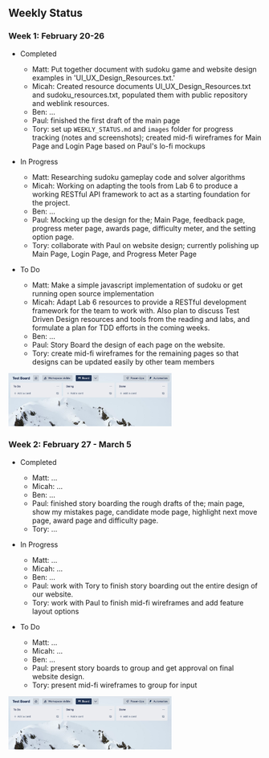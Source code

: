 ## Weekly Status ##

### Week 1: February 20-26 ###

* Completed
  * Matt: Put together document with sudoku game and website design examples in 'UI_UX_Design_Resources.txt.'
  * Micah: Created resource documents UI_UX_Design_Resources.txt and sudoku_resources.txt, populated them with public repository and weblink resources. 
  * Ben: ...
  * Paul: finished the first draft of the main page 
  * Tory: set up `WEEKLY_STATUS.md` and `images` folder for progress tracking (notes and screenshots); created mid-fi wireframes for Main Page and Login Page based on Paul's lo-fi mockups

* In Progress
  * Matt: Researching sudoku gameplay code and solver algorithms
  * Micah: Working on adapting the tools from Lab 6 to produce a working RESTful API framework to act as a starting foundation for the project. 
  * Ben: ...
  * Paul: Mocking up the design for the; Main Page, feedback page, progress meter page, awards page, difficulty meter, and the setting option page. 
  * Tory: collaborate with Paul on website design; currently polishing up Main Page, Login Page, and Progress Meter Page 

* To Do
  * Matt: Make a simple javascript implementation of sudoku or get running open source implementation
  * Micah: Adapt Lab 6 resources to provide a RESTful development framework for the team to work with. Also plan to discuss Test Driven Design resources and tools from the reading and labs, and formulate a plan for TDD efforts in the coming weeks. 
  * Ben: ...
  * Paul: Story Board the design of each page on the website.
  * Tory: create mid-fi wireframes for the remaining pages so that designs can be updated easily by other team members

<img src="images/weekly_status/example.png" alt="Placeholder Image" width=325px>

### Week 2: February 27 - March 5 ###

* Completed
  * Matt: ...
  * Micah: ...
  * Ben: ...
  * Paul: finished story boarding the rough drafts of the; main page, show my mistakes page, candidate mode page, highlight next move page, award page and difficulty page.
  * Tory: ... 

* In Progress
  * Matt: ...
  * Micah: ...
  * Ben: ...
  * Paul: work with Tory to finish story boarding out the entire design of our website. 
  * Tory: work with Paul to finish mid-fi wireframes and add feature layout options

* To Do
  * Matt: ...
  * Micah: ...
  * Ben: ...
  * Paul: present story boards to group and get approval on final website design.
  * Tory: present mid-fi wireframes to group for input

<img src="images/weekly_status/example.png" alt="Placeholder Image" width=325px>
